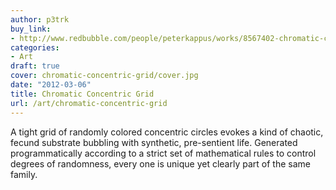 ```yaml
---
author: p3trk
buy_link:
- http://www.redbubble.com/people/peterkappus/works/8567402-chromatic-concentric-disc-grid
categories:
- Art
draft: true
cover: chromatic-concentric-grid/cover.jpg
date: "2012-03-06"
title: Chromatic Concentric Grid
url: /art/chromatic-concentric-grid
---
```


A tight grid of randomly colored concentric circles evokes a kind of chaotic, fecund substrate bubbling with synthetic, pre-sentient life. Generated programmatically according to a strict set of mathematical rules to control degrees of randomness, every one is unique yet clearly part of the same family.
